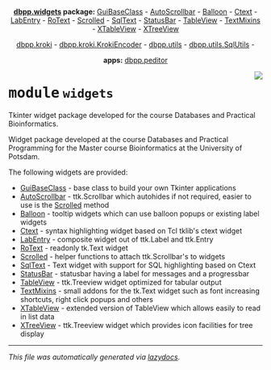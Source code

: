 <center>

**[dbpp.widgets](dbpp.widgets.md) package:** 
[GuiBaseClass](dbpp.widgets.guibaseclass.md) -
[AutoScrollbar](dbpp.widgets.autoscrollbar.md) -
[Balloon](dbpp.widgets.balloon.md) -
[Ctext](dbpp.widgets.ctext.md) -
[LabEntry](dbpp.widgets.labentry.md) -
[RoText](dbpp.widgets.rotext.md) -
[Scrolled](dbpp.widgets.scrolled.md) -
[SqlText](dbpp.widgets.sqltext.md) -
[StatusBar](dbpp.widgets.statusbar.md) -
[TableView](dbpp.widgets.tableview.md) -
[TextMixins](dbpp.widgets.textmixins.md) -
[XTableView](dbpp.widgets.xtableview.md) -
[XTreeView](dbpp.widgets.xtreeview.md) 

[dbpp.kroki](dbpp.kroki.md) - 
[dbpp.kroki.KrokiEncoder](dbpp.kroki.krokiencoder.md) -
[dbpp.utils](dbpp.utils.md) - 
[dbpp.utils.SqlUtils](dbpp.utils.sqlutils.md)  -

**apps:** [dbpp.peditor](dbpp.peditor.pumleditor.md)


</center>

<!-- markdownlint-disable -->

<a href="../dbpp/widgets/__init__.py#L0"><img align="right" style="float:right;" src="https://img.shields.io/badge/-source-cccccc?style=flat-square" /></a>

# <kbd>module</kbd> `widgets`
Tkinter widget package developed for the course Databases and Practical Bioinformatics. 

Widget package developed at the course Databases and Practical Programming for the Master course Bioinformatics at the University of Potsdam.  

The following widgets are provided: 


- [GuiBaseClass](dbpp.widgets.guibaseclass.md) - base class to build your own Tkinter applications 
- [AutoScrollbar](dbpp.widgets.autoscrollbar.md) - ttk.Scrollbar which autohides if not required, easier to use is the [Scrolled](scrolled.md) method 
- [Balloon](dbpp.widgets.balloon.md) - tooltip widgets which can use balloon popups or existing label widgets 
- [Ctext](dbpp.widgets.ctext.md) - syntax highlighting widget based on Tcl tklib's ctext widget 
- [LabEntry](dbpp.widgets.labentry.md) - composite widget out of ttk.Label and ttk.Entry  
- [RoText](dbpp.widgets.rotext.md) - readonly tk.Text widget 
- [Scrolled](dbpp.widgets.scrolled.md) - helper functions to attach ttk.Scrollbar's to widgets 
- [SqlText](dbpp.widgets.sqltext.md) - Text widget with support for SQL highlighting based on Ctext 
- [StatusBar](dbpp.widgets.statusbar.md) - statusbar having a label for messages and a progressbar 
- [TableView](dbpp.widgets.tableview.md) - ttk.Treeview widget optimized for tabular output 
- [TextMixins](dbpp.widgets.textmixins.md) - small addons for the tk.Text widget such as font increasing shortcuts, right click popups and others 
- [XTableView](dbpp.widgets.xtableview.md) - extended version of TableView which allows easily to read in list data 
- [XTreeView](dbpp.widgets.xtreeview.md) - ttk.Treeview widget which provides icon facilities for tree display 





---

_This file was automatically generated via [lazydocs](https://github.com/ml-tooling/lazydocs)._
